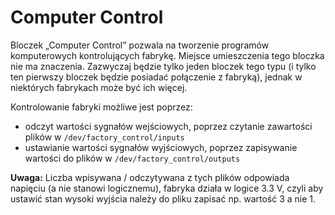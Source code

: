 <!--
SPDX-FileCopyrightText: Robert Ryszard Paciorek <rrp@opcode.eu.org>
SPDX-License-Identifier: MIT
-->

# Computer Control

Bloczek „Computer Control” pozwala na tworzenie programów komputerowych kontrolujących fabrykę. Miejsce umieszczenia tego bloczka nie ma znaczenia. Zazwyczaj będzie tylko jeden bloczek tego typu (i tylko ten pierwszy bloczek będzie posiadać połączenie z fabryką), jednak w niektórych fabrykach może być ich więcej.

Kontrolowanie fabryki możliwe jest poprzez:
* odczyt wartości sygnałów wejściowych, poprzez czytanie zawartości plików w `/dev/factory_control/inputs`
* ustawianie wartości sygnałów wyjściowych, poprzez zapisywanie wartości do plików w `/dev/factory_control/outputs`

**Uwaga:** Liczba wpisywana / odczytywana z tych plików odpowiada napięciu (a nie stanowi logicznemu), fabryka działa w logice 3.3 V, czyli aby ustawić stan wysoki wyjścia należy do pliku zapisać np. wartość 3 a nie 1.
